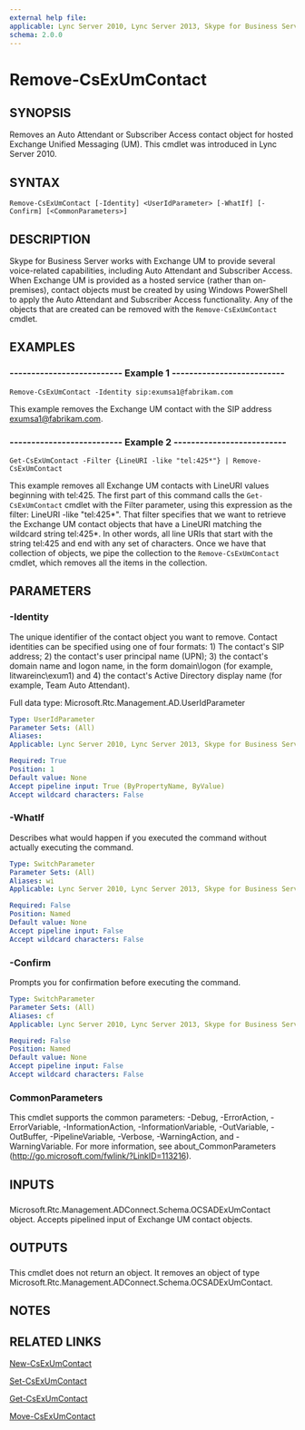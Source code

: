 ```yaml
---
external help file: 
applicable: Lync Server 2010, Lync Server 2013, Skype for Business Server 2015
schema: 2.0.0
---
```


# Remove-CsExUmContact

## SYNOPSIS
Removes an Auto Attendant or Subscriber Access contact object for hosted Exchange Unified Messaging (UM).
This cmdlet was introduced in Lync Server 2010.


## SYNTAX

```
Remove-CsExUmContact [-Identity] <UserIdParameter> [-WhatIf] [-Confirm] [<CommonParameters>]
```

## DESCRIPTION
Skype for Business Server works with Exchange UM to provide several voice-related capabilities, including Auto Attendant and Subscriber Access.
When Exchange UM is provided as a hosted service (rather than on-premises), contact objects must be created by using Windows PowerShell to apply the Auto Attendant and Subscriber Access functionality.
Any of the objects that are created can be removed with the `Remove-CsExUmContact` cmdlet.


## EXAMPLES

### -------------------------- Example 1 --------------------------
```
Remove-CsExUmContact -Identity sip:exumsa1@fabrikam.com
```

This example removes the Exchange UM contact with the SIP address exumsa1@fabrikam.com.


### -------------------------- Example 2 --------------------------
```
Get-CsExUmContact -Filter {LineURI -like "tel:425*"} | Remove-CsExUmContact
```

This example removes all Exchange UM contacts with LineURI values beginning with tel:425.
The first part of this command calls the `Get-CsExUmContact` cmdlet with the Filter parameter, using this expression as the filter: LineURI -like "tel:425*".
That filter specifies that we want to retrieve the Exchange UM contact objects that have a LineURI matching the wildcard string tel:425*.
In other words, all line URIs that start with the string tel:425 and end with any set of characters.
Once we have that collection of objects, we pipe the collection to the `Remove-CsExUmContact` cmdlet, which removes all the items in the collection.


## PARAMETERS

### -Identity
The unique identifier of the contact object you want to remove.
Contact identities can be specified using one of four formats: 1) The contact's SIP address; 2) the contact's user principal name (UPN); 3) the contact's domain name and logon name, in the form domain\logon (for example, litwareinc\exum1) and 4) the contact's Active Directory display name (for example, Team Auto Attendant).

Full data type: Microsoft.Rtc.Management.AD.UserIdParameter


```yaml
Type: UserIdParameter
Parameter Sets: (All)
Aliases: 
Applicable: Lync Server 2010, Lync Server 2013, Skype for Business Server 2015

Required: True
Position: 1
Default value: None
Accept pipeline input: True (ByPropertyName, ByValue)
Accept wildcard characters: False
```

### -WhatIf
Describes what would happen if you executed the command without actually executing the command.

```yaml
Type: SwitchParameter
Parameter Sets: (All)
Aliases: wi
Applicable: Lync Server 2010, Lync Server 2013, Skype for Business Server 2015

Required: False
Position: Named
Default value: None
Accept pipeline input: False
Accept wildcard characters: False
```

### -Confirm
Prompts you for confirmation before executing the command.

```yaml
Type: SwitchParameter
Parameter Sets: (All)
Aliases: cf
Applicable: Lync Server 2010, Lync Server 2013, Skype for Business Server 2015

Required: False
Position: Named
Default value: None
Accept pipeline input: False
Accept wildcard characters: False
```

### CommonParameters
This cmdlet supports the common parameters: -Debug, -ErrorAction, -ErrorVariable, -InformationAction, -InformationVariable, -OutVariable, -OutBuffer, -PipelineVariable, -Verbose, -WarningAction, and -WarningVariable. For more information, see about_CommonParameters (http://go.microsoft.com/fwlink/?LinkID=113216).

## INPUTS

###  
Microsoft.Rtc.Management.ADConnect.Schema.OCSADExUmContact object.
Accepts pipelined input of Exchange UM contact objects.

## OUTPUTS

###  
This cmdlet does not return an object.
It removes an object of type Microsoft.Rtc.Management.ADConnect.Schema.OCSADExUmContact.

## NOTES

## RELATED LINKS

[New-CsExUmContact]()

[Set-CsExUmContact]()

[Get-CsExUmContact]()

[Move-CsExUmContact]()
